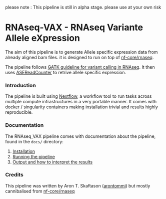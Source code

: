
please note : This pipeline is still in alpha stage. please use at your own risk


# RNAseq-VAX - RNAseq Variante Allele eXpression 
The aim of this pipeline is to generate Allele specific expression data from already aligned bam files. it is designed to run on top of [nf-core/rnaseq](https://github.com/nf-core/rnaseq).

The pipeline follows [GATK guideline for variant calling in RNAseq](https://gatkforums.broadinstitute.org/gatk/discussion/3892/the-gatk-best-practices-for-variant-calling-on-rnaseq-in-full-detail). It then uses [ASEReadCounter](https://software.broadinstitute.org/gatk/documentation/tooldocs/3.8-0/org_broadinstitute_gatk_tools_walkers_rnaseq_ASEReadCounter.php) to retrive allele specific expression.


### Introduction

The pipeline is built using [Nextflow](https://www.nextflow.io), a workflow tool to run tasks across multiple compute infrastructures in a very portable manner. It comes with docker / singularity containers making installation trivial and results highly reproducible.


### Documentation
The RNAseq_VAX pipeline comes with documentation about the pipeline, found in the `docs/` directory:

1. [Installation](docs/installation.md)
2. [Running the pipeline](docs/usage.md)
3. [Output and how to interpret the results](docs/output.md)


### Credits
This pipeline was written by Aron T. Skaftason ([arontommi](https://github.com/arontommi)) but mostly cannibalised from [nf-core/rnaseq](https://github.com/nf-core/rnaseq)